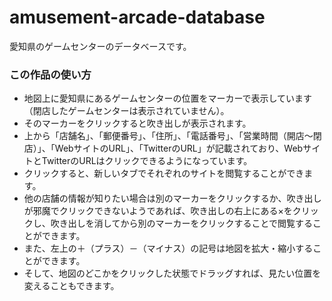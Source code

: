 # amusement-arcade-database
愛知県のゲームセンターのデータベースです。

### この作品の使い方
* 地図上に愛知県にあるゲームセンターの位置をマーカーで表示しています（閉店したゲームセンターは表示されていません）。
* そのマーカーをクリックすると吹き出しが表示されます。
* 上から「店舗名」、「郵便番号」、「住所」、「電話番号」、「営業時間（開店～閉店）」、「WebサイトのURL」、「TwitterのURL」が記載されており、WebサイトとTwitterのURLはクリックできるようになっています。
* クリックすると、新しいタブでそれぞれのサイトを閲覧することができます。
* 他の店舗の情報が知りたい場合は別のマーカーをクリックするか、吹き出しが邪魔でクリックできないようであれば、吹き出しの右上にある×をクリックし、吹き出しを消してから別のマーカーをクリックすることで閲覧することができます。
* また、左上の＋（プラス）－（マイナス）の記号は地図を拡大・縮小することができます。
* そして、地図のどこかをクリックした状態でドラッグすれば、見たい位置を変えることもできます。
